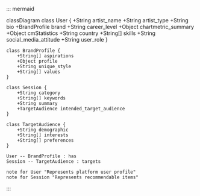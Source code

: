 ::: mermaid

classDiagram
    class User {
        +String artist_name
        +String artist_type
        +String bio
        +BrandProfile brand
        +String career_level
        +Object chartmetric_summary
        +Object cmStatistics
        +String country
        +String[] skills
        +String social_media_attitude
        +String user_role
    }

    class BrandProfile {
        +String[] aspirations
        +Object profile
        +String unique_style
        +String[] values
    }

    class Session {
        +String category
        +String[] keywords
        +String summary
        +TargetAudience intended_target_audience
    }

    class TargetAudience {
        +String demographic
        +String[] interests
        +String[] preferences
    }

    User -- BrandProfile : has
    Session -- TargetAudience : targets

    note for User "Represents platform user profile"
    note for Session "Represents recommendable items"

:::